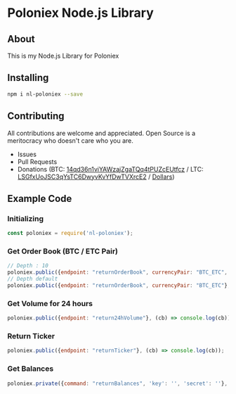 # Poloniex Node.js Library

## About

This is my Node.js Library for Poloniex

## Installing

```bash
npm i nl-poloniex --save
```

## Contributing

All contributions are welcome and appreciated. Open Source is a meritocracy who doesn't care who you are.

* Issues
* Pull Requests
* Donations (BTC: [14qd36n1viYAWzajZgaTQq4tPUZcEUtfcz](http://blockr.io/address/info/14qd36n1viYAWzajZgaTQq4tPUZcEUtfcz) / LTC: [LSGfxUoJSC3qYsTC6DwyvKvYfDwTVXrcE2](http://ltc.blockr.io/address/info/LSGfxUoJSC3qYsTC6DwyvKvYfDwTVXrcE2) / [Dollars](https://donate.nolim1t.co))

## Example Code

### Initializing

```javascript
const poloniex = require('nl-poloniex');
```

### Get Order Book (BTC / ETC Pair)

```javascript
// Depth : 10
poloniex.public({endpoint: "returnOrderBook", currencyPair: "BTC_ETC", depth: 10}, (cb) => console.log(cb));
// Depth default
poloniex.public({endpoint: "returnOrderBook", currencyPair: "BTC_ETC"}, (cb) => console.log(cb));
```

### Get Volume for 24 hours

```javascript
poloniex.public({endpoint: "return24hVolume"}, (cb) => console.log(cb));
```

### Return Ticker

```javascript
poloniex.public({endpoint: "returnTicker"}, (cb) => console.log(cb));
```

### Get Balances

```javascript
poloniex.private({command: "returnBalances", 'key': '', 'secret': ''}, (cb) => console.log(cb));
```
